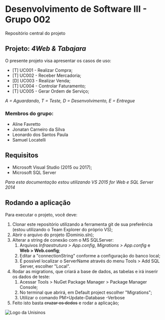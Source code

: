 # Desenvolvimento de Software III - Grupo 002

Repositório central do projeto

## Projeto: *4Web & Tabajara*
O presente projeto visa apresentar os casos de uso: 
- [T] UC001 - Realizar Compra;
- [T] UC002 - Receber Mercadoria;
- [D] UC003 - Realizar Venda;
- [T] UC004 - Controlar Faturamento;
- [T] UC005 - Gerar Ordem de Serviço;

*A = Aguardando, T = Teste, D = Desenvolvimento, E = Entregue*

### Membros do grupo:
* Aline Favretto
* Jonatan Carneiro da Silva
* Leonardo dos Santos Paula
* Samuel Locatelli

## Requisitos
- Microsoft Visual Studio (2015 ou 2017);
- Microsoft SQL Server

*Para esta documentação estou utilizando VS 2015 for Web e SQL Server 2014*

## Rodando a aplicação
Para executar o projeto, você deve:

1. Clonar este repositório utilizando a ferramenta git de sua preferência (estou utilizando o Team Explorer do próprio VS);
1. Abrir o arquivo do projeto (Dominio.sln);
1. Alterar a string de conexão com o MS SQLServer:
	1. Arquivos *Infraestrutura > App.config*, *Migrations > App.config* e **Web > Web.config**;
	1. Editar a "connectionString" conforme a configuração do banco local;
	1. É possível localizar o ServerName através do menu Tools > Add SQL Server, escolher "Local".
1. Rodar as migrations, que criará a base de dados, as tabelas e irá inserir os dados de teste:
	1. Acessar Tools > NuGet Package Manager > Package Manager Console;
	1. No terminal que abrirá, em Default project escolher "Migrations";
	1. Utilizar o comando PM>Update-Database -Verbose
1. Feito isto basta ~~cruzar os dedos~~ e rodar a aplicação;


![Logo da Unisinos](https://unisinosggj.files.wordpress.com/2015/01/logotipounisinos.png?w=222&h=152)
